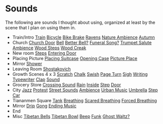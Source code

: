 # Sounds

The following are sounds I thought about using, organized at least by the scene that I plan on
using them in.

- Train/Intro
[Train](https://freesound.org/people/InspectorJ/sounds/346370/)
[Bicycle](https://freesound.org/people/13gkopeckak/sounds/378901/)
[Bike Brake](https://freesound.org/people/ChemiCatz/sounds/267904/)
[Ravens](https://freesound.org/people/lmr9/sounds/265342/)
[Nature Ambience](https://freesound.org/people/Philip%20Goddard/sounds/180909/)
[Autumn](https://freesound.org/people/inchadney/sounds/329837/)
- Church
[Church Door](https://freesound.org/people/PapercutterJohn/sounds/321068/)
[Bell](https://freesound.org/people/aoristos/sounds/329324/)
[Better Bell?](https://freesound.org/people/edsward/sounds/341866/)
[Funeral Song?](https://freesound.org/people/klankbeeld/sounds/192691/)
[Trumpet Salute](https://freesound.org/people/Benboncan/sounds/62309/)
[Ambience](https://freesound.org/people/InspectorJ/sounds/411991/)
[Wood Steps](https://freesound.org/people/ralph.whitehead/sounds/331451/)
[Wood Creak](https://freesound.org/people/dheming/sounds/128659/)
- New room
[Steps](https://freesound.org/people/Notarget/sounds/434757/)
[Entering Door](https://freesound.org/people/IG88Gov/sounds/431897/)
- Placing Picture
[Placing Suitcase](https://freesound.org/people/toefur/sounds/288943/)
[Opening Case](https://freesound.org/people/GlenCurtisAdams/sounds/326957/)
[Picture Place](https://freesound.org/people/MTJohnson/sounds/444440/)
- Mirror
[Shower](https://freesound.org/people/Zabuhailo/sounds/145298/)
- Leaving Room
[Shostakovich](https://archive.org/details/Waltz_2_from_Jazz_Suite)
- Growth Scenes 4 x 3
[Scratch](https://freesound.org/search/?q=scratch&f=&s=avg_rating+desc&advanced=0&g=1)
[Chalk](https://freesound.org/people/rui_aires/sounds/365892/)
[Swish](https://freesound.org/people/willc2_45220/sounds/73598/)
[Page Turn](https://freesound.org/people/Pieguy360/sounds/346835/)
[Sigh](https://freesound.org/people/IanLyanx/sounds/446768/)
[Writing](https://freesound.org/people/tmkappelt/sounds/85703/)
[Typewriter](https://freesound.org/people/cabled_mess/sounds/360601/)
[Clap](https://freesound.org/people/MootMcnoodles/sounds/444407/)
[Sound](https://freesound.org/people/ayamahambho/sounds/156078/)
- Grocery Store
[Crossing Sound](https://freesound.org/people/gurkboll/sounds/95935/)
[Rain](https://freesound.org/people/florianreichelt/sounds/459983/)
[Inside](https://www.youtube.com/watch?v=1KFmpyzRTcA)
[Step](https://freesound.org/people/Otakua/sounds/217958/)
[Door](https://freesound.org/people/plasterbrain/sounds/399092/)
- City
[Jazz](https://freesound.org/people/Hali_Pinson/sounds/404119/)
[Protest](https://freesound.org/people/soloan/sounds/161350/)
[Street Sounds](https://freesound.org/people/rasfrecci_w_donna/sounds/347021/)
[Ambience](https://freesound.org/people/RTB45/sounds/392579/)
[Urban Music](https://freesound.org/people/FreddyFool/sounds/207807/)
[Umbrella](https://freesound.org/people/Nomfundo_k/sounds/408548/)
[Step](https://freesound.org/people/LittleRobotSoundFactory/sounds/270420/)
[Car](https://freesound.org/people/DallasBass/sounds/258002/)
- Tiananmen Square
[Tank](https://freesound.org/people/greatmganga/sounds/329800/)
[Breathing](https://freesound.org/people/Aiwha/sounds/190008/)
[Scared Breathing](https://freesound.org/people/LittleRobotSoundFactory/sounds/270508/)
[Forced Breathing](https://freesound.org/people/balloonhead/sounds/427365/)
- Mirror
[Drip](https://freesound.org/people/editor_adp/sounds/162116/)
[Gong](https://freesound.org/people/florianreichelt/sounds/440606/)
[Ending Music](https://freesound.org/people/HermanSchmidt/sounds/254749/)
- End
- Misc
[Tibetan Bells](https://freesound.org/people/heyim89yearsold/sounds/259890/)
[Tibetan Bowl](https://freesound.org/people/dersinnsspace/sounds/421829/)
[Beep](https://freesound.org/people/Efecto%20Fundador/sounds/195926/)
[Funk](https://freesound.org/people/mareproduction/sounds/250089/)
[Ghost Waltz?](https://freesound.org/people/lena_orsa/sounds/458542/)

